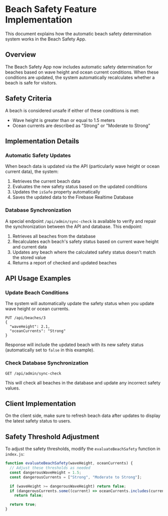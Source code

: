 # Beach Safety Feature Implementation

This document explains how the automatic beach safety determination system works in the Beach Safety App.

## Overview

The Beach Safety App now includes automatic safety determination for beaches based on wave height and ocean current conditions. When these conditions are updated, the system automatically recalculates whether a beach is safe for visitors.

## Safety Criteria

A beach is considered unsafe if either of these conditions is met:

- Wave height is greater than or equal to 1.5 meters
- Ocean currents are described as "Strong" or "Moderate to Strong"

## Implementation Details

### Automatic Safety Updates

When beach data is updated via the API (particularly wave height or ocean current data), the system:

1. Retrieves the current beach data
2. Evaluates the new safety status based on the updated conditions
3. Updates the `isSafe` property automatically
4. Saves the updated data to the Firebase Realtime Database

### Database Synchronization

A special endpoint `/api/admin/sync-check` is available to verify and repair the synchronization between the API and database. This endpoint:

1. Retrieves all beaches from the database
2. Recalculates each beach's safety status based on current wave height and current data
3. Updates any beach where the calculated safety status doesn't match the stored value
4. Returns a report of checked and updated beaches

## API Usage Examples

### Update Beach Conditions

The system will automatically update the safety status when you update wave height or ocean currents.

```
PUT /api/beaches/3
{
  "waveHeight": 2.1,
  "oceanCurrents": "Strong"
}
```

Response will include the updated beach with its new safety status (automatically set to `false` in this example).

### Check Database Synchronization

```
GET /api/admin/sync-check
```

This will check all beaches in the database and update any incorrect safety values.

## Client Implementation

On the client side, make sure to refresh beach data after updates to display the latest safety status to users.

## Safety Threshold Adjustment

To adjust the safety thresholds, modify the `evaluateBeachSafety` function in `index.js`:

```javascript
function evaluateBeachSafety(waveHeight, oceanCurrents) {
  // Adjust these thresholds as needed
  const dangerousWaveHeight = 1.5;
  const dangerousCurrents = ["Strong", "Moderate to Strong"];

  if (waveHeight >= dangerousWaveHeight) return false;
  if (dangerousCurrents.some((current) => oceanCurrents.includes(current)))
    return false;

  return true;
}
```
